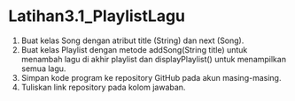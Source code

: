 ﻿# Latihan3.1_PlaylistLagu
1. Buat kelas Song dengan atribut title (String) dan next (Song).
2. Buat kelas Playlist dengan metode addSong(String title) untuk menambah lagu di akhir playlist dan displayPlaylist() untuk menampilkan semua lagu.
3. Simpan kode program ke repository GitHub pada akun masing-masing.
4. Tuliskan link repository pada kolom jawaban.
